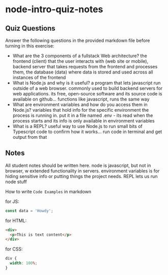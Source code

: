 # node-intro-quiz-notes

## Quiz Questions

Answer the following questions in the provided markdown file before turning in this exercise:

- What are the 3 components of a fullstack Web architecture?
  the frontend (client) that the user interacts with (web site or mobile), backend server that takes requests from the frontend and processes them, the database (data) where data is stored and used across all instances of the frontend
- What is Node.js and why is it useful?
  a program that lets javascript run outside of a web browser. commonly used to build backend servers for web applications. its free, open-source software and its source code is available on github... functions like javascript, runs the same way
- What are environment variables and how do you access them in Node.js?
  variables that hold info for the specific environment the process is running in. put it in a file named .env - its read when the process starts and its info is only available in environment variables
- What is a REPL?
  useful way to use Node.js to run small bits of Typescript code to confirm how it works... run code in terminal and get output from that

## Notes

All student notes should be written here.
node is javascript, but not in browser, w extended functionality in servers. environment variables is for hiding sensitive info or putting things the project needs. REPL lets us run node stuff

How to write `Code Examples` in markdown

for JS:

```javascript
const data = 'Howdy';
```

for HTML:

```html
<div>
  <p>This is text content</p>
</div>
```

for CSS:

```css
div {
  width: 100%;
}
```
